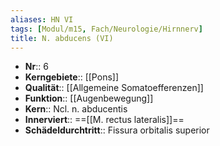 ```yaml
---
aliases: HN VI
tags: [Modul/m15, Fach/Neurologie/Hirnnerv]
title: N. abducens (VI)
---
```

- **Nr**:: 6
- **Kerngebiete**:: [[Pons]]
- **Qualität**:: [[Allgemeine Somatoefferenzen]]
- **Funktion**:: [[Augenbewegung]]
- **Kern**:: Ncl. n. abducentis
- **Innerviert**:: ==[[M. rectus lateralis]]==
- **Schädeldurchtritt**:: Fissura orbitalis superior
